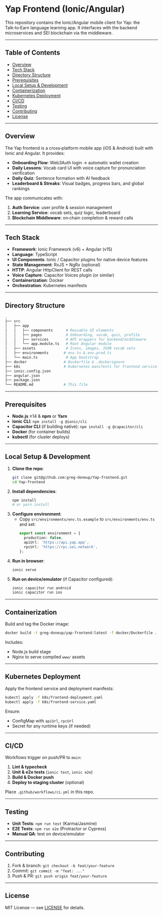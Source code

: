 # Yap Frontend (Ionic/Angular)

This repository contains the Ionic/Angular mobile client for Yap: the Talk‑to‑Earn language learning app. It interfaces with the backend microservices and SEI blockchain via the middleware.

---

## Table of Contents

- [Overview](#overview)
- [Tech Stack](#tech-stack)
- [Directory Structure](#directory-structure)
- [Prerequisites](#prerequisites)
- [Local Setup & Development](#local-setup--development)
- [Containerization](#containerization)
- [Kubernetes Deployment](#kubernetes-deployment)
- [CI/CD](#cicd)
- [Testing](#testing)
- [Contributing](#contributing)
- [License](#license)

---

## Overview

The Yap frontend is a cross‑platform mobile app (iOS & Android) built with Ionic and Angular. It provides:

- **Onboarding Flow**: Web3Auth login → automatic wallet creation
- **Daily Lessons**: Vocab card UI with voice capture for pronunciation verification
- **Daily Quiz**: Sentence formation with AI feedback
- **Leaderboard & Streaks**: Visual badges, progress bars, and global rankings

The app communicates with:
1. **Auth Service**: user profile & session management
2. **Learning Service**: vocab sets, quiz logic, leaderboard
3. **Blockchain Middleware**: on‑chain completion & reward calls

---

## Tech Stack

- **Framework**: Ionic Framework (v6) + Angular (v15)
- **Language**: TypeScript
- **UI Components**: Ionic / Capacitor plugins for native device features
- **State Management**: RxJS + NgRx (optional)
- **HTTP**: Angular HttpClient for REST calls
- **Voice Capture**: Capacitor Voices plugin (or similar)
- **Containerization**: Docker
- **Orchestration**: Kubernetes manifests

---

## Directory Structure

```bash
.
├── src
│   ├── app
│   │   ├── components      # Reusable UI elements
│   │   ├── pages           # Onboarding, vocab, quiz, profile
│   │   ├── services        # API wrappers for backend/middleware
│   │   └── app.module.ts   # Root Angular module
│   ├── assets              # Icons, images, JSON vocab sets
│   ├── environments       # env.ts & env.prod.ts
│   └── main.ts             # App bootstrap
├── docker                 # Dockerfile & .dockerignore
├── k8s                    # Kubernetes manifests for frontend service
├── ionic.config.json
├── angular.json
├── package.json
└── README.md              # This file
```  

---

## Prerequisites

- **Node.js** ≥14 & **npm** or **Yarn**
- **Ionic CLI**: `npm install -g @ionic/cli`
- **Capacitor CLI** (if building native): `npm install -g @capacitor/cli`
- **Docker** (for container builds)
- **kubectl** (for cluster deploys)

---

## Local Setup & Development

1. **Clone the repo**:
   ```bash
   git clone git@github.com:greg-doneup/Yap-frontend.git
   cd Yap-frontend
   ```
2. **Install dependencies**:
   ```bash
   npm install
   # or yarn install
   ```
3. **Configure environment**:
   - Copy `src/environments/env.ts.example` to `src/environments/env.ts` and set:
     ```ts
     export const environment = {
       production: false,
       apiUrl: 'https://api.yap.app',
       rpcUrl: 'https://rpc.sei.network',
     };
     ```
4. **Run in browser**:
   ```bash
   ionic serve
   ```
5. **Run on device/emulator** (if Capacitor configured):
   ```bash
   ionic capacitor run android
   ionic capacitor run ios
   ```

---

## Containerization

Build and tag the Docker image:
```bash
docker build -t greg-doneup/yap-frontend:latest -f docker/Dockerfile .
```

Includes:
- Node.js build stage
- Nginx to serve compiled `www/` assets

---

## Kubernetes Deployment

Apply the frontend service and deployment manifests:
```bash
kubectl apply -f k8s/frontend-deployment.yaml
kubectl apply -f k8s/frontend-service.yaml
```

Ensure:
- ConfigMap with `apiUrl`, `rpcUrl`
- Secret for any runtime keys (if needed)

---

## CI/CD

Workflows trigger on push/PR to `main`:
1. **Lint & typecheck**
2. **Unit & e2e tests** (`ionic test`, `ionic e2e`)
3. **Build & Docker push**
4. **Deploy to staging cluster** (optional)

Place `.github/workflows/ci.yml` in this repo.

---

## Testing

- **Unit Tests**: `npm run test` (Karma/Jasmine)
- **E2E Tests**: `npm run e2e` (Protractor or Cypress)
- **Manual QA**: test on device/emulator

---

## Contributing

1. Fork & branch: `git checkout -b feat/your-feature`
2. Commit: `git commit -m "feat: ..."`
3. Push & PR: `git push origin feat/your-feature`

---

## License

MIT License — see [LICENSE](LICENSE) for details.

